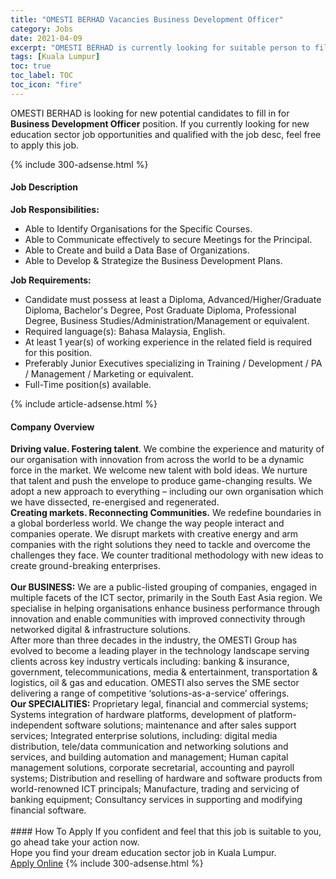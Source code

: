 ```yaml
---
title: "OMESTI BERHAD Vacancies Business Development Officer" 
category: Jobs 
date: 2021-04-09 
excerpt: "OMESTI BERHAD is currently looking for suitable person to fill in the Business Development Officer which positioned at Kuala Lumpur" 
tags: [Kuala Lumpur] 
toc: true 
toc_label: TOC 
toc_icon: "fire" 
--- 
```


<p>OMESTI BERHAD is looking for new potential candidates to fill in for <b>Business Development Officer</b> position. If you currently looking for new education sector job opportunities and qualified with the job desc, feel free to apply this job.
</p>{% include 300-adsense.html %} 
<div><div><h4>Job Description</h4></div><div><div><span><div><div><strong>Job Responsibilities:</strong></div><div><ul><li>Able to Identify Organisations for the Specific Courses.</li><li>Able to Communicate effectively to secure Meetings for the Principal.</li><li>Able to Create and build a Data Base of Organizations.</li><li>Able to Develop &amp; Strategize the Business Development Plans.</li></ul></div><div><strong>Job Requirements:</strong></div><ul><li>Candidate must possess at least a Diploma, Advanced/Higher/Graduate Diploma, Bachelor's Degree, Post Graduate Diploma, Professional Degree, Business Studies/Administration/Management or equivalent.</li><li>Required language(s): Bahasa Malaysia, English.</li><li>At least 1 year(s) of working experience in the related field is required for this position.</li><li>Preferably Junior Executives specializing in Training / Development / PA / Management / Marketing or equivalent.</li><li>Full-Time position(s) available.</li></ul></div></span></div></div></div> 
{% include article-adsense.html %} 
<div><div><h4>Company Overview</h4></div><div><div><span><div><div>
<div>
<strong>Driving value. Fostering talent</strong>. We combine the experience and maturity of our organisation with innovation from across the world to be a dynamic force in the market. We welcome new talent with bold ideas. We nurture that talent and push the envelope to produce game-changing results. We adopt a new approach to everything &#8211; including our own organisation which we have dissected, re-energised and regenerated.</div>
<div>
<strong>Creating markets. Reconnecting Communities.</strong> We redefine boundaries in a global borderless world. We change the way people interact and companies operate. We disrupt markets with creative energy and arm companies with the right solutions they need to tackle and overcome the challenges they face. We counter traditional methodology with new ideas to create ground-breaking enterprises.<br>
<br>
<strong>Our BUSINESS:</strong> We are a public-listed grouping of companies, engaged in multiple facets of the ICT sector, primarily in the South East Asia region. We specialise in helping organisations enhance business performance through innovation and enable communities with improved connectivity through networked digital &amp; infrastructure solutions.</div>
<div>
		After more than three decades in the industry, the OMESTI Group has evolved to become a leading player in the technology landscape serving clients across key industry verticals including: banking &amp; insurance, government, telecommunications, media &amp; entertainment, transportation &amp; logistics, oil &amp; gas and education. OMESTI also serves the SME sector delivering a range of competitive &#8216;solutions-as-a-service&#8217; offerings.</div>
<div>
<strong>Our SPECIALITIES:</strong> Proprietary legal, financial and commercial systems; Systems integration of hardware platforms, development of platform-independent software solutions; maintenance and after sales support services; Integrated enterprise solutions, including: digital media distribution, tele/data communication and networking solutions and services, and building automation and management; Human capital management solutions, corporate secretarial, accounting and payroll systems; Distribution and reselling of hardware and software products from world-renowned ICT principals; Manufacture, trading and servicing of banking equipment; Consultancy services in supporting and modifying financial software.<br>
		&#160;</div>
</div></div></span></div></div></div> 
#### How To Apply 
If you confident and feel that this job is suitable to you, go ahead take your action now. <br/> 
Hope you find your dream education sector job in Kuala Lumpur. <br/> 
<a href="https://www.jobstreet.com.my/en/job/business-development-officer-4529639?jobId=jobstreet-my-job-4529639" class="btn btn--info" target="_blank" rel="nofollow noopenner">Apply Online</a> 
{% include 300-adsense.html %} 